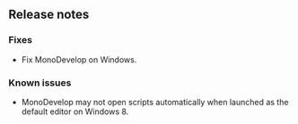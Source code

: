 ## Release notes

### Fixes

-   Fix MonoDevelop on Windows.

### Known issues

-   MonoDevelop may not open scripts automatically when launched as the default editor on Windows 8.
